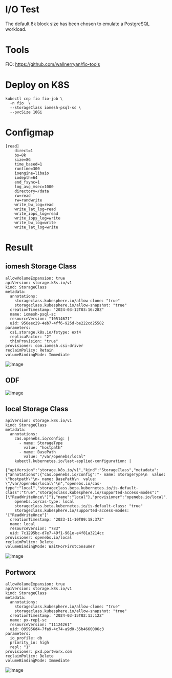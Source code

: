 # I/O Test
The default 8k block size has been chosen to emulate a PostgreSQL workload.

# Tools
FIO: https://github.com/wallnerryan/fio-tools

# Deploy on K8S
```
kubectl cnp fio fio-job \
  -n fio  \
  --storageClass iomesh-psql-sc \
  --pvcSize 10Gi
```

# Configmap
```
[read]
    direct=1
    bs=8k
    size=8G
    time_based=1
    runtime=300
    ioengine=libaio
    iodepth=64
    end_fsync=1
    log_avg_msec=1000
    directory=/data
    rw=read
    rw=randwrite
    write_bw_log=read
    write_lat_log=read
    write_iops_log=read
    write_iops_log=write
    write_bw_log=write
    write_lat_log=write
```
# Result
## iomesh Storage Class
```
allowVolumeExpansion: true
apiVersion: storage.k8s.io/v1
kind: StorageClass
metadata:
  annotations:
    storageclass.kubesphere.io/allow-clone: "true"
    storageclass.kubesphere.io/allow-snapshot: "true"
  creationTimestamp: "2024-03-12T03:16:28Z"
  name: iomesh-psql-sc
  resourceVersion: "10514671"
  uid: 950eec29-4eb7-4ff6-925d-be222cd25582
parameters:
  csi.storage.k8s.io/fstype: ext4
  replicaFactor: "2"
  thinProvision: "true"
provisioner: com.iomesh.csi-driver
reclaimPolicy: Retain
volumeBindingMode: Immediate

```
![image](https://github.com/paul6668/test/assets/105109093/26deeee3-ca24-4ec8-b61c-4090dc3d4149)

## ODF
![image](https://github.com/paul6668/test/assets/105109093/8bb4fdaa-a8b7-4f3a-9e3f-cc0b15fca5f1)


## local Storage Class
```
apiVersion: storage.k8s.io/v1
kind: StorageClass
metadata:
  annotations:
    cas.openebs.io/config: |
      - name: StorageType
        value: "hostpath"
      - name: BasePath
        value: "/var/openebs/local"
    kubectl.kubernetes.io/last-applied-configuration: |
      {"apiVersion":"storage.k8s.io/v1","kind":"StorageClass","metadata":{"annotations":{"cas.openebs.io/config":"- name: StorageType\n  value: \"hostpath\"\n- name: BasePath\n  value: \"/var/openebs/local\"\n","openebs.io/cas-type":"local","storageclass.beta.kubernetes.io/is-default-class":"true","storageclass.kubesphere.io/supported-access-modes":"[\"ReadWriteOnce\"]"},"name":"local"},"provisioner":"openebs.io/local","reclaimPolicy":"Delete","volumeBindingMode":"WaitForFirstConsumer"}
    openebs.io/cas-type: local
    storageclass.beta.kubernetes.io/is-default-class: "true"
    storageclass.kubesphere.io/supported-access-modes: '["ReadWriteOnce"]'
  creationTimestamp: "2023-11-10T09:18:37Z"
  name: local
  resourceVersion: "783"
  uid: 7c1295bc-d7e7-49f1-961e-e4f81a3214cc
provisioner: openebs.io/local
reclaimPolicy: Delete
volumeBindingMode: WaitForFirstConsumer
```
![image](https://github.com/paul6668/test/assets/105109093/75e80fb6-4468-4aeb-8618-b78d9bfa43cd)

## Portworx
```
allowVolumeExpansion: true
apiVersion: storage.k8s.io/v1
kind: StorageClass
metadata:
  annotations:
    storageclass.kubesphere.io/allow-clone: "true"
    storageclass.kubesphere.io/allow-snapshot: "true"
  creationTimestamp: "2024-03-15T02:13:12Z"
  name: px-rep1-sc
  resourceVersion: "11124261"
  uid: 095956d4-7fa9-4c74-a9d0-35b4660006c3
parameters:
  io_profile: db
  priority_io: high
  repl: "1"
provisioner: pxd.portworx.com
reclaimPolicy: Delete
volumeBindingMode: Immediate
```
![image](https://github.com/paul6668/test/assets/105109093/2d75a13f-0b11-4d2e-86db-8f4c761fd11e)
